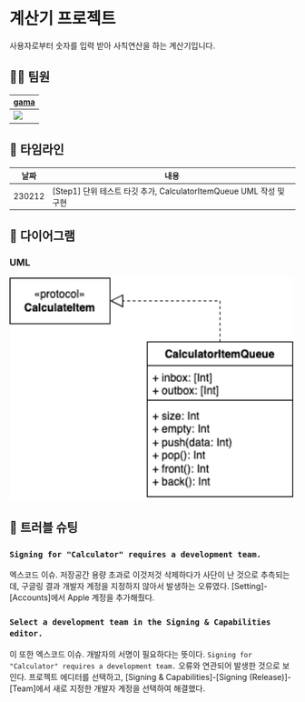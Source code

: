# 계산기 프로젝트
사용자로부터 숫자를 입력 받아 사칙연산을 하는 계산기입니다.

## 🥷🏿 팀원 
| [gama](https://github.com/forseaest) |
| --- |
| <img src="https://avatars.githubusercontent.com/u/96014314?v=4" width="250"> |

## 📅 타임라인 
| 날짜 | 내용 |
| --- | --- |
| 230212 | [Step1] 단위 테스트 타깃 추가, CalculatorItemQueue UML 작성 및 구현 |

## 🧾 다이어그램 
### UML
<img src="UMLDiagram.png" width="500">

## 🔨 트러블 슈팅 
### `Signing for "Calculator" requires a development team.`
엑스코드 이슈. 저장공간 용량 초과로 이것저것 삭제하다가 사단이 난 것으로 추측되는데, 구글링 결과 개발자 계정을 지정하지 않아서 발생하는 오류였다. [Setting]-[Accounts]에서 Apple 계정을 추가해줬다.
### `Select a development team in the Signing & Capabilities editor.`
이 또한 엑스코드 이슈. 개발자의 서명이 필요하다는 뜻이다. `Signing for "Calculator" requires a development team.` 오류와 연관되어 발생한 것으로 보인다. 프로젝트 에디터를 선택하고, [Signing & Capabilities]-[Signing (Release)]-[Team]에서 새로 지정한 개발자 계정을 선택하여 해결했다.
